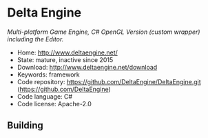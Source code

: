 # Delta Engine

_Multi-platform Game Engine, C# OpenGL Version (custom wrapper) including the Editor._

- Home: http://www.deltaengine.net/
- State: mature, inactive since 2015
- Download: http://www.deltaengine.net/download
- Keywords: framework
- Code repository: https://github.com/DeltaEngine/DeltaEngine.git (https://github.com/DeltaEngine)
- Code language: C#
- Code license: Apache-2.0

## Building
